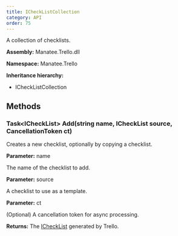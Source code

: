 ```yaml
---
title: ICheckListCollection
category: API
order: 75
---
```


A collection of checklists.

**Assembly:** Manatee.Trello.dll

**Namespace:** Manatee.Trello

**Inheritance hierarchy:**

- ICheckListCollection

## Methods

### Task&lt;ICheckList&gt; Add(string name, ICheckList source, CancellationToken ct)

Creates a new checklist, optionally by copying a checklist.

**Parameter:** name

The name of the checklist to add.

**Parameter:** source

A checklist to use as a template.

**Parameter:** ct

(Optional) A cancellation token for async processing.

**Returns:** The [ICheckList](../ICheckList#ichecklist) generated by Trello.


